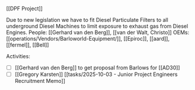 [[DPF Project]]

Due to new legislation we have to fit Diesel Particulate Filters to all underground Diesel Machines to limit exposure to exhaust gas from Diesel Engines.
People: [[Gerhard van den Berg]], [[van der Walt, Christo]]
OEMs: [[operations/Vendors/Barloworld-Equipment/]], [[Epiroc]], [[aard]], [[fermel]], [[Bell]]

Activities:
- [ ] [[Gerhard van den Berg]] to get proposal from Barlows for [[AD30]]
- [ ] [[Gregory Karsten]] [[tasks/2025-10-03 - Junior Project Engineers Recruitment Memo]] 